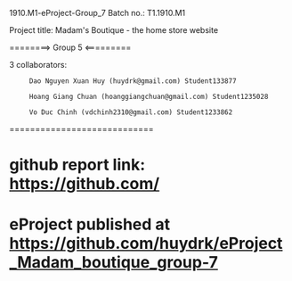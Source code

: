 1910.M1-eProject-Group_7 Batch no.: T1.1910.M1

Project title: Madam's Boutique - the home store website

========> Group 5 <=========

3 collaborators:

         Dao Nguyen Xuan Huy (huydrk@gmail.com) Student133877

         Hoang Giang Chuan (hoanggiangchuan@gmail.com) Student1235028
         
         Vo Duc Chinh (vdchinh2310@gmail.com) Student1233862

============================

github report link: https://github.com/
============================

eProject published at https://github.com/huydrk/eProject_Madam_boutique_group-7
============================

